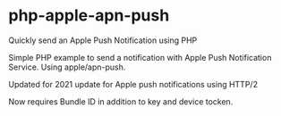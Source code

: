 # php-apple-apn-push
Quickly send an Apple Push Notification using PHP

Simple PHP example to send a notification with Apple Push Notification Service. Using apple/apn-push.

Updated for 2021 update for Apple push notifications using HTTP/2

Now requires Bundle ID in addition to key and device tocken. 
